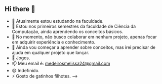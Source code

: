 ## Hi there 👋

- 🔭 Atualmente estou estudando na faculdade. 
- 🌱 Estou nos primeiros semestres da faculdade de Ciência da Computação, ainda aprendendo os conceitos básicos.
- 👯 No momento, não busco colaborar em nenhum projeto, apenas focar em adquirir experiência e conhecimento.
- 🤔 Ainda vou começar a aprender sobre conceitos, mas irei precisar de ajuda em qualquer projeto que lançar.
- 💬 Jogos.
- 📫 Meu email é: medeirosmelissa24@gmail.com
- 😄 Indefinido.
- ⚡ Gosto de gatinhos filhotes.
-->
